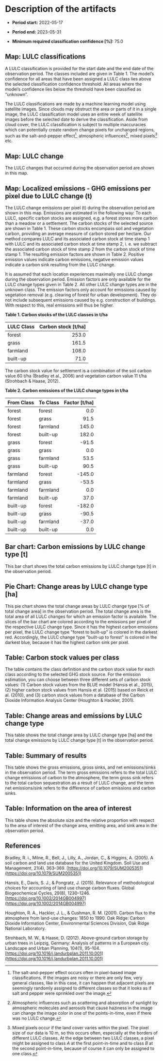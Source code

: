 # Description of the artifacts

- **Period start:** 2022-05-17

- **Period end:** 2023-05-31

- **Minimum required classification confidence [%]:** 75.0

## Map: LULC classifications

A LULC classification is provided for the start date and the end date of the observation period.
The classes included are given in Table 1.
The model’s confidence for all areas that have been assigned a LULC class lies above the selected classification confidence threshold.
All areas where the model’s confidence lies below the threshold have been classified as “unknown”.

The LULC classifications are made by a machine learning model using satellite images.
Since clouds may obstruct the area or parts of it in a single image, the LULC classification model uses an entire week of satellite images before the selected date to derive the classification.
Aside from cloud cover, the LULC classification is subject to multiple inaccuracies which can potentially create random change pixels for unchanged regions, such as the salt-and-pepper effect[^1], atmospheric influences[^2], mixed pixels[^3] etc.

[^1]: The salt-and-pepper effect occurs often in pixel-based image classifications.
If the images are noisy or there are only few, very general classes, like in this case, it can happen that adjacent pixels are seemingly randomly assigned to different classes so that it looks as if salt and pepper were sprinkled over the image.

[^2]: Atmospheric influences such as scattering and absorption of sunlight by atmospheric molecules and aerosols that cause haziness in the image can change the image color in one of the points-in-time, even if there was no LULC change.

[^3]: Mixed pixels occur if the land cover varies within the pixel.
The pixel size of our data is 10 m, so this occurs often, especially at the borders of different LULC classes.
At the edge between two LULC classes, a pixel might be assigned to class _A_ at the first point-in-time and to class _B_ at the second point-in-time, because of course it can only be assigned to one class.

## Map: LULC change

The LULC changes that occurred during the observation period are shown in this map.

## Map: Localized emissions - GHG emissions per pixel due to LULC change (t)

The LULC change emissions per pixel (t) during the observation period are shown in this map.
Emissions are estimated in the following way: To each LULC, specific carbon stocks are assigned, e.g. a forest stores more carbon than a meadow or a settlement.
The carbon stocks of the selected source are shown in Table 1.
These carbon stocks encompass soil and vegetation carbon, providing an average measure of carbon stored per hectare.
Our method compares LULC and its associated carbon stock at time stamp 1 with LULC and its associated carbon stock at time stamp 2, i. e. we subtract the associated carbon stock of time stamp 2 from the carbon stock of time stamp 1.
The resulting emission factors are shown in Table 2.
Positive emission values indicate carbon emissions, negative emission values indicate a carbon sink resulting from the LULC change.

It is assumed that each location experiences maximally one LULC change during the observation period.
Emission factors are only available for the LULC change types given in Table 2.
All other LULC change types are in the unknown class.
The emission factors only account for emissions caused by vegetation removal (e.g. clearing of forest for urban development).
They do not include subsequent emissions caused by e.g. construction of buildings.
With respect to this, real emissions will thus be higher.

**Table 1. Carbon stocks of the LULC classes in t/ha**

| LULC Class   |   Carbon stock [t/ha] |
|:-------------|----------------------:|
| forest       |                 253.0 |
| grass        |                 161.5 |
| farmland     |                 108.0 |
| built-up     |                  71.0 |

The carbon stock value for settlement is a combination of the soil carbon value 60 t/ha (Bradley et al., 2006) and vegetation carbon value 11 t/ha (Strohbach & Haase, 2012).

**Table 2. Carbon emissions of the LULC change types in t/ha**

| From Class   | To Class   |   Factor [t/ha] |
|:-------------|:-----------|----------------:|
| forest       | forest     |             0.0 |
| forest       | grass      |            91.5 |
| forest       | farmland   |           145.0 |
| forest       | built-up   |           182.0 |
| grass        | forest     |           -91.5 |
| grass        | grass      |             0.0 |
| grass        | farmland   |            53.5 |
| grass        | built-up   |            90.5 |
| farmland     | forest     |          -145.0 |
| farmland     | grass      |           -53.5 |
| farmland     | farmland   |             0.0 |
| farmland     | built-up   |            37.0 |
| built-up     | forest     |          -182.0 |
| built-up     | grass      |           -90.5 |
| built-up     | farmland   |           -37.0 |
| built-up     | built-up   |             0.0 |

## Bar chart: Carbon emissions by LULC change type [t]

This bar chart shows the total carbon emissions by LULC change type [t] in the observation period.

## Pie Chart: Change areas by LULC change type [ha]

This pie chart shows the total change areas by LULC change type [% of total change area] in the observation period.
The total change area is the total area of all LULC changes for which an emission factor is available.
The slices of the bar chart are colored according to the emissions per pixel of the respective LULC change type.
Since it has the highest carbon emissions per pixel, the LULC change type "forest to built-up" is colored in the darkest red.
Accordingly, the LULC change type "built-up to forest" is colored in the darkest blue, because it has the highest carbon sink per pixel.

## Table: Carbon stock values per class

The table contains the class definition and the carbon stock value for each class according to the selected GHG stock source.
For the emission estimation, you can choose between three different sets of carbon stock values: (1) Carbon stock values from the BLUE model (Hansis et al., 2015), (2) higher carbon stock values from Hansis et al. (2015) based on Reick et al. (2010), and (3) carbon stock values from a database of the Carbon Dioxide Information Analysis Center (Houghton & Hackler, 2001).

## Table: Change areas and emissions by LULC change type

This table shows the total change area by LULC change type [ha] and the total change emissions by LULC change type [t] in the observation period.

## Table: Summary of results

This table shows the gross emissions, gross sinks, and net emissions/sinks in the observation period.
The term gross emissions refers to the total LULC change emissions of carbon to the atmosphere, the term gross sink refers to the total carbon sequestration as a result of LULC change, and the term net emissions/sink refers to the difference of carbon emissions and carbon sinks.

## Table: Information on the area of interest

This table shows the absolute size and the relative proportion with respect to the area of interest of the change area, emitting area, and sink area in the observation period.

## References

Bradley, R. i., Milne, R., Bell, J., Lilly, A., Jordan, C., & Higgins, A. (2005). A soil carbon and land use database for the United Kingdom. Soil Use and Management, 21(4), 363–369. [https://doi.org/10.1079/SUM2005351](https://doi.org/10.1079/SUM2005351)

Hansis, E., Davis, S. J., & Pongratz, J. (2015). Relevance of methodological choices for accounting of land use change carbon fluxes. Global Biogeochemical Cycles, 29(8), 1230–1246. [https://doi.org/10.1002/2014GB004997](https://doi.org/10.1002/2014GB004997)

Houghton, R. A., Hackler, J. L., & Cushman, R. M. (2001). Carbon flux to the atmosphere from land-use changes: 1850 to 1990. Oak Ridge: Carbon Dioxide Information Center, Environmental Sciences Division, Oak Ridge National Laboratory.

Strohbach, M. W., & Haase, D. (2012). Above-ground carbon storage by urban trees in Leipzig, Germany: Analysis of patterns in a European city. Landscape and Urban Planning, 104(1), 95–104. [https://doi.org/10.1016/j.landurbplan.2011.10.001](https://doi.org/10.1016/j.landurbplan.2011.10.001)